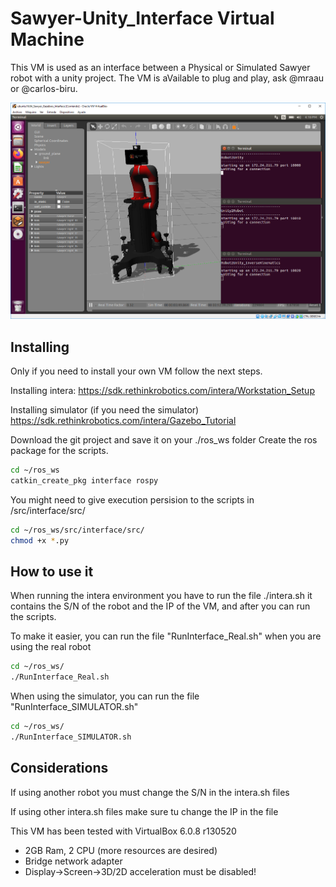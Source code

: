 # Sawyer-Unity_Interface Virtual Machine

This VM is used as an interface between a Physical or Simulated Sawyer robot with a unity project.
The VM is aVailable to plug and play, ask @mraau or @carlos-biru.

![Image](./screen.PNG)

Installing
----------
Only if you need to install your own VM follow the next steps.

Installing intera:
https://sdk.rethinkrobotics.com/intera/Workstation_Setup

Installing simulator (if you need the simulator)
https://sdk.rethinkrobotics.com/intera/Gazebo_Tutorial

Download the git project and save it on your ./ros_ws folder
Create the ros package for the scripts.

```sh
cd ~/ros_ws
catkin_create_pkg interface rospy
```
You might need to give execution persision to the scripts in /src/interface/src/
```sh
cd ~/ros_ws/src/interface/src/
chmod +x *.py
```

How to use it
-------------
When running the intera environment you have to run the file ./intera.sh it contains the S/N of the robot and the IP of the VM, and after you can run the scripts.

To make it easier, you can run the file "RunInterface_Real.sh" when you are using the real robot
```sh
cd ~/ros_ws/
./RunInterface_Real.sh
```

When using the simulator, you can run the file "RunInterface_SIMULATOR.sh"
```sh
cd ~/ros_ws/
./RunInterface_SIMULATOR.sh
```


Considerations
--------------
If using another robot you must change the S/N in the intera.sh files

If using other intera.sh files make sure tu change the IP in the file

This VM has been tested with VirtualBox 6.0.8 r130520
  - 2GB Ram, 2 CPU (more resources are desired)
  - Bridge network adapter
  - Display->Screen->3D/2D acceleration must be disabled!
